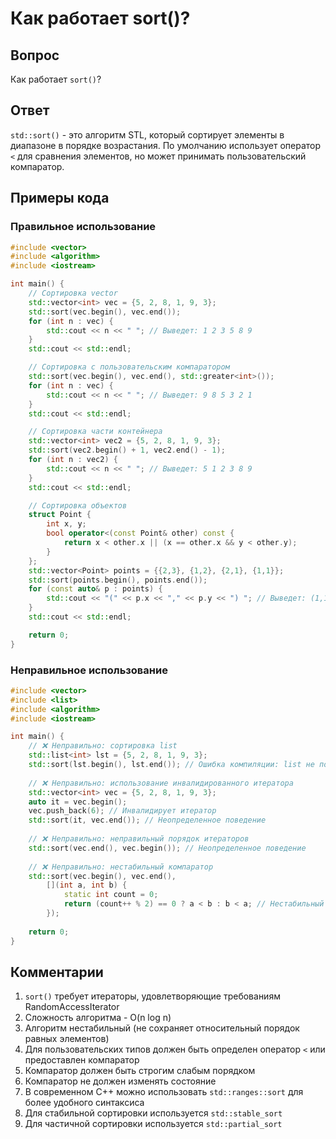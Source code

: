 # Как работает sort()?

## Вопрос
Как работает `sort()`?

## Ответ
`std::sort()` - это алгоритм STL, который сортирует элементы в диапазоне в порядке возрастания. По умолчанию использует оператор `<` для сравнения элементов, но может принимать пользовательский компаратор.

## Примеры кода

### Правильное использование
```cpp
#include <vector>
#include <algorithm>
#include <iostream>

int main() {
    // Сортировка vector
    std::vector<int> vec = {5, 2, 8, 1, 9, 3};
    std::sort(vec.begin(), vec.end());
    for (int n : vec) {
        std::cout << n << " "; // Выведет: 1 2 3 5 8 9
    }
    std::cout << std::endl;

    // Сортировка с пользовательским компаратором
    std::sort(vec.begin(), vec.end(), std::greater<int>());
    for (int n : vec) {
        std::cout << n << " "; // Выведет: 9 8 5 3 2 1
    }
    std::cout << std::endl;

    // Сортировка части контейнера
    std::vector<int> vec2 = {5, 2, 8, 1, 9, 3};
    std::sort(vec2.begin() + 1, vec2.end() - 1);
    for (int n : vec2) {
        std::cout << n << " "; // Выведет: 5 1 2 3 8 9
    }
    std::cout << std::endl;

    // Сортировка объектов
    struct Point {
        int x, y;
        bool operator<(const Point& other) const {
            return x < other.x || (x == other.x && y < other.y);
        }
    };
    std::vector<Point> points = {{2,3}, {1,2}, {2,1}, {1,1}};
    std::sort(points.begin(), points.end());
    for (const auto& p : points) {
        std::cout << "(" << p.x << "," << p.y << ") "; // Выведет: (1,1) (1,2) (2,1) (2,3)
    }
    std::cout << std::endl;

    return 0;
}
```

### Неправильное использование
```cpp
#include <vector>
#include <list>
#include <algorithm>
#include <iostream>

int main() {
    // ❌ Неправильно: сортировка list
    std::list<int> lst = {5, 2, 8, 1, 9, 3};
    std::sort(lst.begin(), lst.end()); // Ошибка компиляции: list не поддерживает random access
    
    // ❌ Неправильно: использование инвалидированного итератора
    std::vector<int> vec = {5, 2, 8, 1, 9, 3};
    auto it = vec.begin();
    vec.push_back(6); // Инвалидирует итератор
    std::sort(it, vec.end()); // Неопределенное поведение
    
    // ❌ Неправильно: неправильный порядок итераторов
    std::sort(vec.end(), vec.begin()); // Неопределенное поведение
    
    // ❌ Неправильно: нестабильный компаратор
    std::sort(vec.begin(), vec.end(),
        [](int a, int b) { 
            static int count = 0;
            return (count++ % 2) == 0 ? a < b : b < a; // Нестабильный компаратор
        });
    
    return 0;
}
```

## Комментарии
1. `sort()` требует итераторы, удовлетворяющие требованиям RandomAccessIterator
2. Сложность алгоритма - O(n log n)
3. Алгоритм нестабильный (не сохраняет относительный порядок равных элементов)
4. Для пользовательских типов должен быть определен оператор `<` или предоставлен компаратор
5. Компаратор должен быть строгим слабым порядком
6. Компаратор не должен изменять состояние
7. В современном C++ можно использовать `std::ranges::sort` для более удобного синтаксиса
8. Для стабильной сортировки используется `std::stable_sort`
9. Для частичной сортировки используется `std::partial_sort` 